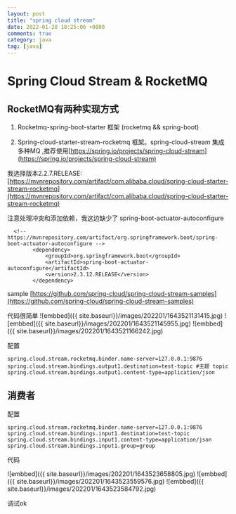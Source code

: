 ```yaml
---
layout: post
title: "spring cloud stream"
date: 2022-01-28 10:25:06 +0800
comments: true
category: java
tag: [java]
---
```




#  Spring Cloud Stream  & RocketMQ

## RocketMQ有两种实现方式

1. Rocketmq-spring-boot-starter 框架 (rocketmq && spring-boot)

2. Spring-cloud-starter-stream-rocketmq 框架。spring-cloud-stream 集成多种MQ ,推荐使用[https://spring.io/projects/spring-cloud-stream](https://spring.io/projects/spring-cloud-stream)

我选择版本2.2.7.RELEASE: [https://mvnrepository.com/artifact/com.alibaba.cloud/spring-cloud-starter-stream-rocketmq](https://mvnrepository.com/artifact/com.alibaba.cloud/spring-cloud-starter-stream-rocketmq)

注意处理冲突和添加依赖，我这边缺少了  spring-boot-actuator-autoconfigure
```
  <!-- https://mvnrepository.com/artifact/org.springframework.boot/spring-boot-actuator-autoconfigure -->
        <dependency>
            <groupId>org.springframework.boot</groupId>
            <artifactId>spring-boot-actuator-autoconfigure</artifactId>
            <version>2.3.12.RELEASE</version>
        </dependency>
```


  sample [https://github.com/spring-cloud/spring-cloud-stream-samples](https://github.com/spring-cloud/spring-cloud-stream-samples)

代码很简单
![embbed]({{ site.baseurl}}/images/202201/1643521131415.jpg)
![embbed]({{ site.baseurl}}/images/202201/1643521145955.jpg)
![embbed]({{ site.baseurl}}/images/202201/1643521166242.jpg)

配置
```
spring.cloud.stream.rocketmq.binder.name-server=127.0.0.1:9876
spring.cloud.stream.bindings.output1.destination=test-topic #主题 topic
spring.cloud.stream.bindings.output1.content-type=application/json

```



## 消费者

配置

```
spring.cloud.stream.rocketmq.binder.name-server=127.0.0.1:9876
spring.cloud.stream.bindings.input1.destination=test-topic
spring.cloud.stream.bindings.input1.content-type=application/json
spring.cloud.stream.bindings.input1.group=group
```


代码

![embbed]({{ site.baseurl}}/images/202201/1643523658805.jpg)
![embbed]({{ site.baseurl}}/images/202201/1643523559576.jpg)
![embbed]({{ site.baseurl}}/images/202201/1643523584792.jpg)


调试ok

